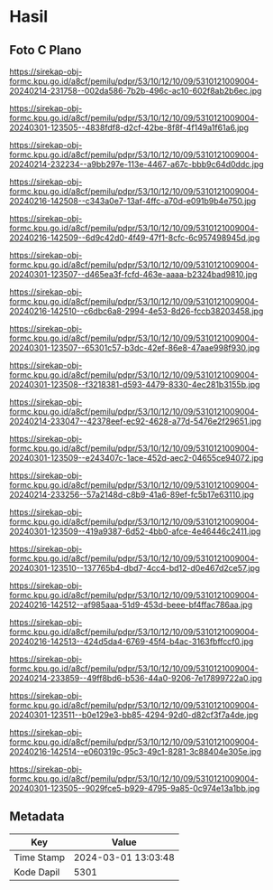 # Hasil

## Foto C Plano

https://sirekap-obj-formc.kpu.go.id/a8cf/pemilu/pdpr/53/10/12/10/09/5310121009004-20240214-231758--002da586-7b2b-496c-ac10-602f8ab2b6ec.jpg

https://sirekap-obj-formc.kpu.go.id/a8cf/pemilu/pdpr/53/10/12/10/09/5310121009004-20240301-123505--4838fdf8-d2cf-42be-8f8f-4f149a1f61a6.jpg

https://sirekap-obj-formc.kpu.go.id/a8cf/pemilu/pdpr/53/10/12/10/09/5310121009004-20240214-232234--a9bb297e-113e-4467-a67c-bbb9c64d0ddc.jpg

https://sirekap-obj-formc.kpu.go.id/a8cf/pemilu/pdpr/53/10/12/10/09/5310121009004-20240216-142508--c343a0e7-13af-4ffc-a70d-e091b9b4e750.jpg

https://sirekap-obj-formc.kpu.go.id/a8cf/pemilu/pdpr/53/10/12/10/09/5310121009004-20240216-142509--6d9c42d0-4f49-47f1-8cfc-6c957498945d.jpg

https://sirekap-obj-formc.kpu.go.id/a8cf/pemilu/pdpr/53/10/12/10/09/5310121009004-20240301-123507--d465ea3f-fcfd-463e-aaaa-b2324bad9810.jpg

https://sirekap-obj-formc.kpu.go.id/a8cf/pemilu/pdpr/53/10/12/10/09/5310121009004-20240216-142510--c6dbc6a8-2994-4e53-8d26-fccb38203458.jpg

https://sirekap-obj-formc.kpu.go.id/a8cf/pemilu/pdpr/53/10/12/10/09/5310121009004-20240301-123507--65301c57-b3dc-42ef-86e8-47aae998f930.jpg

https://sirekap-obj-formc.kpu.go.id/a8cf/pemilu/pdpr/53/10/12/10/09/5310121009004-20240301-123508--f3218381-d593-4479-8330-4ec281b3155b.jpg

https://sirekap-obj-formc.kpu.go.id/a8cf/pemilu/pdpr/53/10/12/10/09/5310121009004-20240214-233047--42378eef-ec92-4628-a77d-5476e2f29651.jpg

https://sirekap-obj-formc.kpu.go.id/a8cf/pemilu/pdpr/53/10/12/10/09/5310121009004-20240301-123509--e243407c-1ace-452d-aec2-04655ce94072.jpg

https://sirekap-obj-formc.kpu.go.id/a8cf/pemilu/pdpr/53/10/12/10/09/5310121009004-20240214-233256--57a2148d-c8b9-41a6-89ef-fc5b17e63110.jpg

https://sirekap-obj-formc.kpu.go.id/a8cf/pemilu/pdpr/53/10/12/10/09/5310121009004-20240301-123509--419a9387-6d52-4bb0-afce-4e46446c2411.jpg

https://sirekap-obj-formc.kpu.go.id/a8cf/pemilu/pdpr/53/10/12/10/09/5310121009004-20240301-123510--137765b4-dbd7-4cc4-bd12-d0e467d2ce57.jpg

https://sirekap-obj-formc.kpu.go.id/a8cf/pemilu/pdpr/53/10/12/10/09/5310121009004-20240216-142512--af985aaa-51d9-453d-beee-bf4ffac786aa.jpg

https://sirekap-obj-formc.kpu.go.id/a8cf/pemilu/pdpr/53/10/12/10/09/5310121009004-20240216-142513--424d5da4-6769-45f4-b4ac-3163fbffccf0.jpg

https://sirekap-obj-formc.kpu.go.id/a8cf/pemilu/pdpr/53/10/12/10/09/5310121009004-20240214-233859--49ff8bd6-b536-44a0-9206-7e17899722a0.jpg

https://sirekap-obj-formc.kpu.go.id/a8cf/pemilu/pdpr/53/10/12/10/09/5310121009004-20240301-123511--b0e129e3-bb85-4294-92d0-d82cf3f7a4de.jpg

https://sirekap-obj-formc.kpu.go.id/a8cf/pemilu/pdpr/53/10/12/10/09/5310121009004-20240216-142514--e060319c-95c3-49c1-8281-3c88404e305e.jpg

https://sirekap-obj-formc.kpu.go.id/a8cf/pemilu/pdpr/53/10/12/10/09/5310121009004-20240301-123505--9029fce5-b929-4795-9a85-0c974e13a1bb.jpg


## Metadata

| Key        | Value               |
| ---------- | ------------------- |
| Time Stamp | 2024-03-01 13:03:48 |
| Kode Dapil | 5301                |



